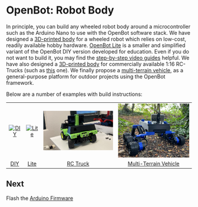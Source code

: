 # OpenBot: Robot Body

In principle, you can build any wheeled robot body around a microcontroller such as the Arduino Nano to use with the OpenBot software stack. We have designed a [3D-printed body](diy) for a wheeled robot which relies on low-cost, readily available hobby hardware. [OpenBot Lite](lite) is a smaller and simplified variant of the OpenBot DIY version developed for education. Even if you do not want to build it, you may find the [step-by-step video guides](lite/#step-by-step-video-guides) helpful. We have also designed a [3D-printed body](rc_truck/body) for commercially available 1:16 RC-Trucks (such as [this](https://www.amazon.de/dp/B00M3J7DJW) one). We finally propose a [multi-terrain vehicle](mtv), as a general-purpose platform for outdoor projects using the OpenBot framework. 

Below are a number of examples with build instructions:

<table style="width:100%;border:none;text-align:center">
  <tr>
  <td>  <a href="diy">
    <img width="300" alt="DIY" src="../docs/images/assembly.gif" />
  </a>
  </td>
  <td>
  <a href="lite">
    <img width="300" alt="Lite" src="../docs/images/openbot_lite.jpg" />
  </a>
  </td>
  <td>
  <a href="rc_truck">
    <img width="300" alt="RC Truck" src="../docs/images/add_covers_2.JPG" />
  </a>
  </td>
  <td>
  <a href="mtv">
    <img width="300" alt="Multi-Terrain Vehicle" src="../docs/images/MTV/MTV.png" />
  </a>
  </td>
  </tr>
  <tr>
    <td><a href="diy"> DIY </a></td>
    <td><a href="lite"> Lite </a></td>
    <td><a href="rc_truck"> RC Truck </a></td>
    <td><a href="mtv"> Multi-Terrain Vehicle </a></td>
  </tr>
</table>

## Next

Flash the [Arduino Firmware](../firmware/README.md)
